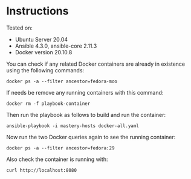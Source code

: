 # Instructions

Tested on:
- Ubuntu Server 20.04
- Ansible 4.3.0, ansible-core 2.11.3
- Docker version 20.10.8

You can check if any related Docker containers are already in existence using the following commands:

    docker ps -a --filter ancestor=fedora-moo

If needs be remove any running containers with this command:

    docker rm -f playbook-container

Then run the playbook as follows to build and run the container:

    ansible-playbook -i mastery-hosts docker-all.yaml 

Now run the two Docker queries again to see the running container:

    docker ps -a --filter ancestor=fedora:29

Also check the container is running with:

    curl http://localhost:8080

